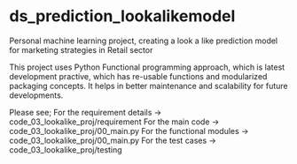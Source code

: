 # ds_prediction_lookalikemodel
Personal machine learning project, creating a look a like prediction model for marketing strategies in Retail sector

This project uses Python Functional programming approach, which is latest development practive, which has re-usable functions and modularized packaging concepts.
It helps in better maintenance and scalability for future developments.

Please see;
For the requirement details -> code_03_lookalike_proj/requirement
For the main code -> code_03_lookalike_proj/00_main.py
For the functional modules -> code_03_lookalike_proj/00_main.py
For the test cases -> code_03_lookalike_proj/testing
